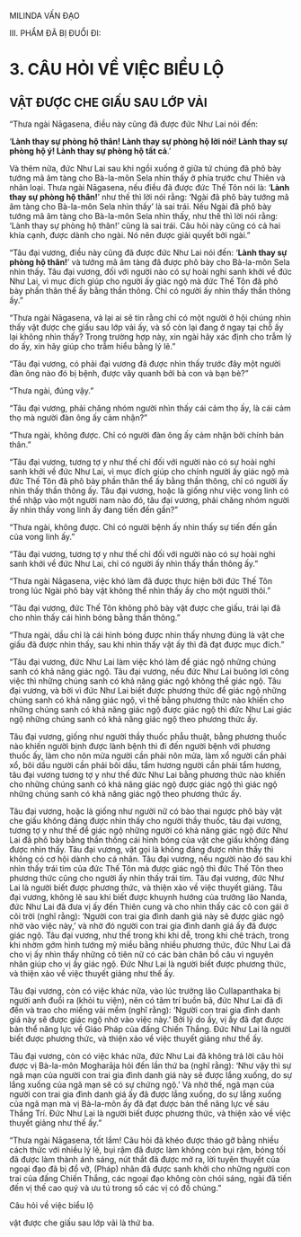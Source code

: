 MILINDA VẤN ĐẠO

III. PHẨM ĐÃ BỊ ĐUỔI ĐI:

# 3. CÂU HỎI VỀ VIỆC BIỂU LỘ

## VẬT ĐƯỢC CHE GIẤU SAU LỚP VẢI

“Thưa ngài Nāgasena, điều này cũng đã được đức Như Lai nói đến:

‘**Lành thay sự phòng hộ thân! Lành thay sự phòng hộ lời nói! Lành thay sự phòng hộ ý! Lành thay sự phòng hộ tất cả**.’

Và thêm nữa, đức Như Lai sau khi ngồi xuống ở giữa tứ chúng đã phô bày tướng mã âm tàng cho Bà-la-môn Sela nhìn thấy ở phía trước chư Thiên và nhân loại. Thưa ngài Nāgasena, nếu điều đã được đức Thế Tôn nói là: ‘**Lành thay sự phòng hộ thân!**’ như thế thì lời nói rằng: ‘Ngài đã phô bày tướng mã âm tàng cho Bà-la-môn Sela nhìn thấy’ là sai trái. Nếu Ngài đã phô bày tướng mã âm tàng cho Bà-la-môn Sela nhìn thấy, như thế thì lời nói rằng: ‘Lành thay sự phòng hộ thân!’ cũng là sai trái. Câu hỏi này cũng có cả hai khía cạnh, được dành cho ngài. Nó nên được giải quyết bởi ngài.”

“Tâu đại vương, điều này cũng đã được đức Như Lai nói đến: ‘**Lành thay sự phòng hộ thân!**’ và tướng mã âm tàng đã được phô bày cho Bà-la-môn Sela nhìn thấy. Tâu đại vương, đối với người nào có sự hoài nghi sanh khởi về đức Như Lai, vì mục đích giúp cho người ấy giác ngộ mà đức Thế Tôn đã phô bày phần thân thể ấy bằng thần thông. Chỉ có người ấy nhìn thấy thần thông ấy.”

“Thưa ngài Nāgasena, vả lại ai sẽ tin rằng chỉ có một người ở hội chúng nhìn thấy vật được che giấu sau lớp vải ấy, và số còn lại đang ở ngay tại chỗ ấy lại không nhìn thấy? Trong trường hợp này, xin ngài hãy xác định cho trẫm lý do ấy, xin hãy giúp cho trẫm hiểu bằng lý lẽ.”

“Tâu đại vương, có phải đại vương đã được nhìn thấy trước đây một người đàn ông nào đó bị bệnh, được vây quanh bởi bà con và bạn bè?”

“Thưa ngài, đúng vậy.”

“Tâu đại vương, phải chăng nhóm người nhìn thấy cái cảm thọ ấy, là cái cảm thọ mà người đàn ông ấy cảm nhận?”

“Thưa ngài, không được. Chỉ có người đàn ông ấy cảm nhận bởi chính bản thân.”

“Tâu đại vương, tương tợ y như thế chỉ đối với người nào có sự hoài nghi sanh khởi về đức Như Lai, vì mục đích giúp cho chính người ấy giác ngộ mà đức Thế Tôn đã phô bày phần thân thể ấy bằng thần thông, chỉ có người ấy nhìn thấy thần thông ấy. Tâu đại vương, hoặc là giống như việc vong linh có thể nhập vào một người nam nào đó, tâu đại vương, phải chăng nhóm người ấy nhìn thấy vong linh ấy đang tiến đến gần?”

“Thưa ngài, không được. Chỉ có người bệnh ấy nhìn thấy sự tiến đến gần của vong linh ấy.”

“Tâu đại vương, tương tợ y như thế chỉ đối với người nào có sự hoài nghi sanh khởi về đức Như Lai, chỉ có người ấy nhìn thấy thần thông ấy.”

“Thưa ngài Nāgasena, việc khó làm đã được thực hiện bởi đức Thế Tôn trong lúc Ngài phô bày vật không thể nhìn thấy ấy cho một người thôi.”

“Tâu đại vương, đức Thế Tôn không phô bày vật được che giấu, trái lại đã cho nhìn thấy cái hình bóng bằng thần thông.”

“Thưa ngài, dầu chỉ là cái hình bóng được nhìn thấy nhưng đúng là vật che giấu đã được nhìn thấy, sau khi nhìn thấy vật ấy thì đã đạt được mục đích.”

“Tâu đại vương, đức Như Lai làm việc khó làm để giác ngộ những chúng sanh có khả năng giác ngộ. Tâu đại vương, nếu đức Như Lai buông lơi công việc thì những chúng sanh có khả năng giác ngộ không thể giác ngộ. Tâu đại vương, và bởi vì đức Như Lai biết được phương thức để giác ngộ những chúng sanh có khả năng giác ngộ, vì thế bằng phương thức nào khiến cho những chúng sanh có khả năng giác ngộ được giác ngộ thì đức Như Lai giác ngộ những chúng sanh có khả năng giác ngộ theo phương thức ấy.

Tâu đại vương, giống như người thầy thuốc phẫu thuật, bằng phương thuốc nào khiến người bịnh được lành bệnh thì đi đến người bệnh với phương thuốc ấy, làm cho nôn mửa người cần phải nôn mửa, làm xổ người cần phải xổ, bôi dầu người cần phải bôi dầu, tẩm hương người cần phải tẩm hương, tâu đại vương tương tợ y như thế đức Như Lai bằng phương thức nào khiến cho những chúng sanh có khả năng giác ngộ được giác ngộ thì giác ngộ những chúng sanh có khả năng giác ngộ theo phương thức ấy.

Tâu đại vương, hoặc là giống như người nữ có bào thai ngược phô bày vật che giấu không đáng được nhìn thấy cho người thầy thuốc, tâu đại vương, tương tợ y như thế để giác ngộ những người có khả năng giác ngộ đức Như Lai đã phô bày bằng thần thông cái hình bóng của vật che giấu không đáng được nhìn thấy. Tâu đại vương, vật gọi là không đáng được nhìn thấy thì không có cơ hội dành cho cá nhân. Tâu đại vương, nếu người nào đó sau khi nhìn thấy trái tim của đức Thế Tôn mà được giác ngộ thì đức Thế Tôn theo phương thức cũng cho người ấy nhìn thấy trái tim. Tâu đại vương, đức Như Lai là người biết được phương thức, và thiện xảo về việc thuyết giảng. Tâu đại vương, không lẽ sau khi biết được khuynh hướng của trưởng lão Nanda, đức Như Lai đã đưa vị ấy đến Thiên cung và cho nhìn thấy các cô con gái ở cõi trời (nghĩ rằng): ‘Người con trai gia đình danh giá này sẽ được giác ngộ nhờ vào việc này,’ và nhờ đó người con trai gia đình danh giá ấy đã được giác ngộ. Tâu đại vương, như thế trong khi khi dễ, trong khi chê trách, trong khi nhờm gớm hình tướng mỹ miều bằng nhiều phương thức, đức Như Lai đã cho vị ấy nhìn thấy những cô tiên nữ có các bàn chân bồ câu vì nguyên nhân giúp cho vị ấy giác ngộ. Đức Như Lai là người biết được phương thức, và thiện xảo về việc thuyết giảng như thế ấy.

Tâu đại vương, còn có việc khác nữa, vào lúc trưởng lão Cullapanthaka bị người anh đuổi ra (khỏi tu viện), nên có tâm trí buồn bã, đức Như Lai đã đi đến và trao cho miếng vải mềm (nghĩ rằng): ‘Người con trai gia đình danh giá này sẽ được giác ngộ nhờ vào việc này.’ Bởi lý do ấy, vị ấy đã đạt được bản thể năng lực về Giáo Pháp của đấng Chiến Thắng. Đức Như Lai là người biết được phương thức, và thiện xảo về việc thuyết giảng như thế ấy.

Tâu đại vương, còn có việc khác nữa, đức Như Lai đã không trả lời câu hỏi được vị Bà-la-môn Mogharāja hỏi đến lần thứ ba (nghĩ rằng): ‘Như vậy thì sự ngã mạn của người con trai gia đình danh giá này sẽ được lắng xuống, do sự lắng xuống của ngã mạn sẽ có sự chứng ngộ.’ Và nhờ thế, ngã mạn của người con trai gia đình danh giá ấy đã được lắng xuống, do sự lắng xuống của ngã mạn mà vị Bà-la-môn ấy đã đạt được bản thể năng lực về sáu Thắng Trí. Đức Như Lai là người biết được phương thức, và thiện xảo về việc thuyết giảng như thế ấy.”

“Thưa ngài Nāgasena, tốt lắm! Câu hỏi đã khéo được tháo gỡ bằng nhiều cách thức với nhiều lý lẽ, bụi rậm đã được làm không còn bụi rậm, bóng tối đã được làm thành ánh sáng, nút thắt đã được mở ra, lời tuyên thuyết của ngoại đạo đã bị đổ vỡ, (Pháp) nhãn đã được sanh khởi cho những người con trai của đấng Chiến Thắng, các ngoại đạo không còn chói sáng, ngài đã tiến đến vị thế cao quý và ưu tú trong số các vị có đồ chúng.”

Câu hỏi về việc biểu lộ

vật được che giấu sau lớp vải là thứ ba.

